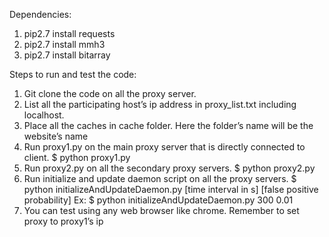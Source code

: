 Dependencies:

1. pip2.7 install requests 
2. pip2.7 install mmh3
3. pip2.7 install bitarray

Steps to run and test the code:

1. Git clone the code on all the proxy server. 
2. List all the participating host’s ip address in proxy_list.txt including localhost.
3. Place all the caches in cache folder. Here the folder’s name will be the website’s name 
4. Run proxy1.py on the main proxy server that is directly connected to client.
   $ python  proxy1.py
5. Run proxy2.py on all the secondary proxy servers.
   $ python proxy2.py
6. Run initialize and update daemon script on all the proxy servers.
   $ python initializeAndUpdateDaemon.py [time interval in s] [false positive probability] 
     Ex: $ python initializeAndUpdateDaemon.py 300 0.01
7. You can test using any web browser like chrome. Remember to set proxy to proxy1’s ip

